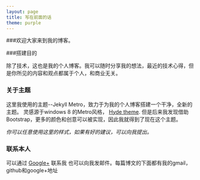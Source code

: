 ```yaml
---
layout: page
title: 写在前面的话
theme: purple
---
```


###欢迎大家来到我的博客。

###搭建目的

除了技术，这也是我的个人博客。我可以随时分享我的想法，最近的技术心得，但是你所见的内容和观点都属于个人，和商业无关。
<br/>

### 关于主题

这里我使用的主题--Jekyll Metro，致力于为我的个人博客搭建一个干净，全新的主题。 灵感源于windows 8 的Metro风格， [Hyde theme](https://github.com/poole/hyde). 但是后来我发现借助Bootstrap，更多的颜色和创意可以被实现，因此我就得到了现在这个主题。

*你可以任意使用这里的样式，如果有好的建议，可以向我提出。*


### 联系本人

可以通过 [Google+](https://plus.google.com/u/0/116811442309236138007/posts/p/pub)  联系我
也可以向我发邮件。每篇博文的下面都有我的gmail，github和google+地址

[1]:(https://github.com/ZhuFengdaaa/ZhuFengdaaa.github.io)